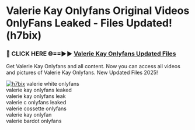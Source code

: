# Valerie Kay Onlyfans Original Videos 0nlyFans Leaked - Files Updated! (h7bix)

<h3>🔴 CLICK HERE 🌐==►► <a href="https://hetstrat.blog/NMqPAm" rel="nofollow">Valerie Kay Onlyfans Updated Files</a></h3>

Get Valerie Kay Onlyfans and all content. Now you can access all videos and pictures of Valerie Kay Onlyfans. New Updated Files 2025!

[![h7bix](https://i.imgur.com/K7sEzmb.gif)](https://hetstrat.blog/NMqPAm)
valerie white onlyfans<br>
valerie kay onlyfans leaked<br>
valerie kay onlyfans leak<br>
valerie c onlyfans leaked<br>
valerie cossette onlyfans<br>
valerie kay onlyfan<br>
valerie bardot onlyfans